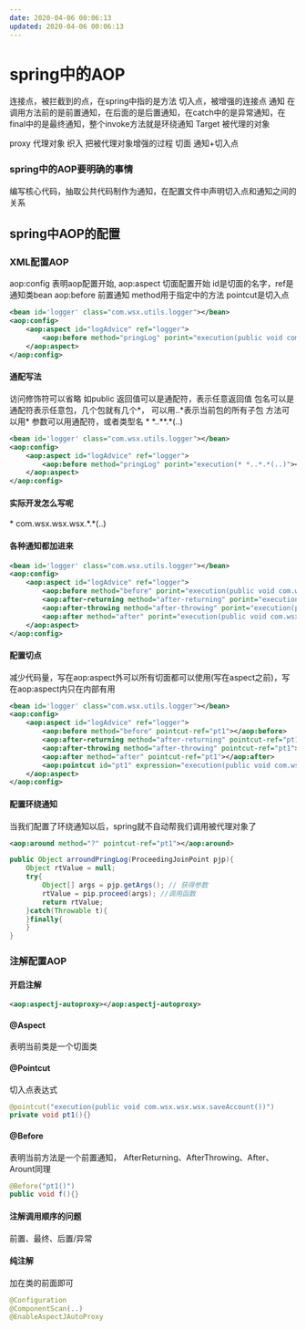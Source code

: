 ```yaml
---
date: 2020-04-06 00:06:13
updated: 2020-04-06 00:06:13
---
```


# spring中的AOP
 连接点，被拦截到的点，在spring中指的是方法
 切入点，被增强的连接点
 通知 在调用方法前的是前置通知，在后面的是后置通知，在catch中的是异常通知，在final中的是最终通知，整个invoke方法就是环绕通知
 Target 被代理的对象
<!-- more -->
 proxy 代理对象
 织入 把被代理对象增强的过程
 切面  通知+切入点
### spring中的AOP要明确的事情
 编写核心代码，抽取公共代码制作为通知，在配置文件中声明切入点和通知之间的关系
## spring中AOP的配置
### XML配置AOP
 aop:config 表明aop配置开始,
 aop:aspect 切面配置开始 id是切面的名字，ref是通知类bean
 aop:before 前置通知 method用于指定中的方法 pointcut是切入点
```xml
<bean id='logger' class="com.wsx.utils.logger"></bean>
<aop:config>
    <aop:aspect id="logAdvice" ref="logger">
        <aop:before method="pringLog" porint="execution(public void com.wsx.wsx.wsx.saveAccount())"></aop:before>
    </aop:aspect>
</aop:config>
```
#### 通配写法
 访问修饰符可以省略 如public
 返回值可以是通配符，表示任意返回值
 包名可以是通配符表示任意包，几个包就有几个\*， 可以用..\*表示当前包的所有子包
 方法可以用\*
 参数可以用通配符，或者类型名
  \* \*..\*\*.\*(..)
```xml
<bean id='logger' class="com.wsx.utils.logger"></bean>
<aop:config>
    <aop:aspect id="logAdvice" ref="logger">
        <aop:before method="pringLog" porint="execution(* *..*.*(..)"></aop:before>
    </aop:aspect>
</aop:config>
```
#### 实际开发怎么写呢
  \* com.wsx.wsx.wsx.\*.\*(..)

#### 各种通知都加进来
```xml
<bean id='logger' class="com.wsx.utils.logger"></bean>
<aop:config>
    <aop:aspect id="logAdvice" ref="logger">
        <aop:before method="before" porint="execution(public void com.wsx.wsx.wsx.saveAccount())"></aop:before>
        <aop:after-returning method="after-returning" porint="execution(public void com.wsx.wsx.wsx.saveAccount())"></aop:after-returning>
        <aop:after-throwing method="after-throwing" porint="execution(public void com.wsx.wsx.wsx.saveAccount())"></aop:after-throwing>
        <aop:after method="after" porint="execution(public void com.wsx.wsx.wsx.saveAccount())"></aop:after>
    </aop:aspect>
</aop:config>
```
#### 配置切点
 减少代码量，写在aop:aspect外可以所有切面都可以使用(写在aspect之前)，写在aop:aspect内只在内部有用
```xml
<bean id='logger' class="com.wsx.utils.logger"></bean>
<aop:config>
    <aop:aspect id="logAdvice" ref="logger">
        <aop:before method="before" pointcut-ref="pt1"></aop:before>
        <aop:after-returning method="after-returning" pointcut-ref="pt1"></aop:after-returning>
        <aop:after-throwing method="after-throwing" pointcut-ref="pt1"></aop:after-throwin>
        <aop:after method="after" pointcut-ref="pt1"></aop:after>
        <aop:pointcut id="pt1" expression="execution(public void com.wsx.wsx.wsx.saveAccount())"></aop:pointcut>
    </aop:aspect>
</aop:config>
```

#### 配置环绕通知
 当我们配置了环绕通知以后，spring就不自动帮我们调用被代理对象了
```xml
<aop:around method="?" pointcut-ref="pt1"></aop:around>
```
```java
public Object arroundPringLog(ProceedingJoinPoint pjp){
    Object rtValue = null;
    try{
        Object[] args = pjp.getArgs(); // 获得参数
        rtValue = pip.proceed(args); //调用函数
        return rtValue;
    }catch(Throwable t){
    }finally{
    }
}
```
### 注解配置AOP
#### 开启注解
```xml
<aop:aspectj-autoproxy></aop:aspectj-autoproxy>
```
#### @Aspect
 表明当前类是一个切面类
#### @Pointcut
 切入点表达式
```java
@pointcut("execution(public void com.wsx.wsx.wsx.saveAccount())")
private void pt1(){}
```
#### @Before
 表明当前方法是一个前置通知， AfterReturning、AfterThrowing、After、Arount同理
```java
@Before("pt1()")
public void f(){}
```
#### 注解调用顺序的问题
 前置、最终、后置/异常

#### 纯注解
 加在类的前面即可
```java
@Configuration
@ComponentScan(..)
@EnableAspectJAutoProxy
```
